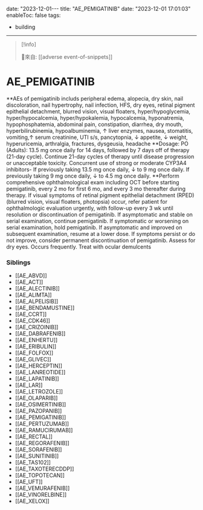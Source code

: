 date: "2023-12-01---
title: "AE_PEMIGATINIB"
date: "2023-12-01 17:01:03"
enableToc: false
tags:
  - building
---
> [!info]
>
> 🌱來自: [[adverse event-of-snippets]]
# AE_PEMIGATINIB
**AEs of pemigatinib includs peripheral edema, alopecia, dry skin, nail discoloration, nail hypertrophy, nail infection, HFS, dry eyes, retinal pigment epithelial detachment, blurred vision, visual floaters, hyper/hypoglycemia, hyper/hypocalcemia, hyper/hypokalemia, hypocalcemia, hyponatremia, hypophosphatemia, abdominal pain, constipation, diarrhea, dry mouth, hyperbilirubinemia, hypoalbuminemia, ↑ liver enzymes, nausea, stomatitis, vomiting,↑ serum creatinine, UTI s/s, pancytopnia, ↓ appetite, ↓ weight, hyperuricemia, arthralgia, fractures, dysgeusia, headache
**Dosage:
PO (Adults): 13.5 mg once daily for 14 days, followed by 7 days off of therapy (21-day cycle). Continue 21-day cycles of therapy until disease progression or unacceptable toxicity. Concurrent use of strong or moderate CYP3A4 inhibitors- If previously taking 13.5 mg once daily, ↓ to 9 mg once daily. If previously taking 9 mg once daily, ↓ to 4.5 mg once daily.
\*\*Perform comprehensive ophthalmological exam including OCT before starting pemigatinib, every 2 mo for first 6 mo, and every 3 mo thereafter during therapy. If visual symptoms of retinal pigment epithelial detachment (RPED) (blurred vision, visual floaters, photopsia) occur, refer patient for ophthalmologic evaluation urgently, with follow-up every 3 wk until resolution or discontinuation of pemigatinib. If asymptomatic and stable on serial examination, continue pemigatinib. If symptomatic or worsening on serial examination, hold pemigatinib. If asymptomatic and improved on subsequent examination, resume at a lower dose. If symptoms persist or do not improve, consider permanent discontinuation of pemigatinib.
Assess for dry eyes. Occurs frequently. Treat with ocular demulcents
### Siblings
- [[AE_ABVD]]
- [[AE_ACT]]
- [[AE_ALECTINIB]]
- [[AE_ALIMTA]]
- [[AE_ALPELISIB]]
- [[AE_BENDAMUSTINE]]
- [[AE_CCRT]]
- [[AE_CDK46]]
- [[AE_CRIZOINIB]]
- [[AE_DABRAFENIB]]
- [[AE_ENHERTU]]
- [[AE_ERIBULIN]]
- [[AE_FOLFOX]]
- [[AE_GLIVEC]]
- [[AE_HERCEPTIN]]
- [[AE_LANREOTIDE]]
- [[AE_LAPATINIB]]
- [[AE_LAR]]
- [[AE_LETROZOLE]]
- [[AE_OLAPARIB]]
- [[AE_OSIMERTINIB]]
- [[AE_PAZOPANIB]]
- [[AE_PEMIGATINIB]]
- [[AE_PERTUZUMAB]]
- [[AE_RAMUCIRUMAB]]
- [[AE_RECTAL]]
- [[AE_REGORAFENIB]]
- [[AE_SORAFENIB]]
- [[AE_SUNITINIB]]
- [[AE_TAS102]]
- [[AE_TAXOTERECDDP]]
- [[AE_TOPOTECAN]]
- [[AE_UFT]]
- [[AE_VEMURAFENIB]]
- [[AE_VINORELBINE]]
- [[AE_XELOX]]
